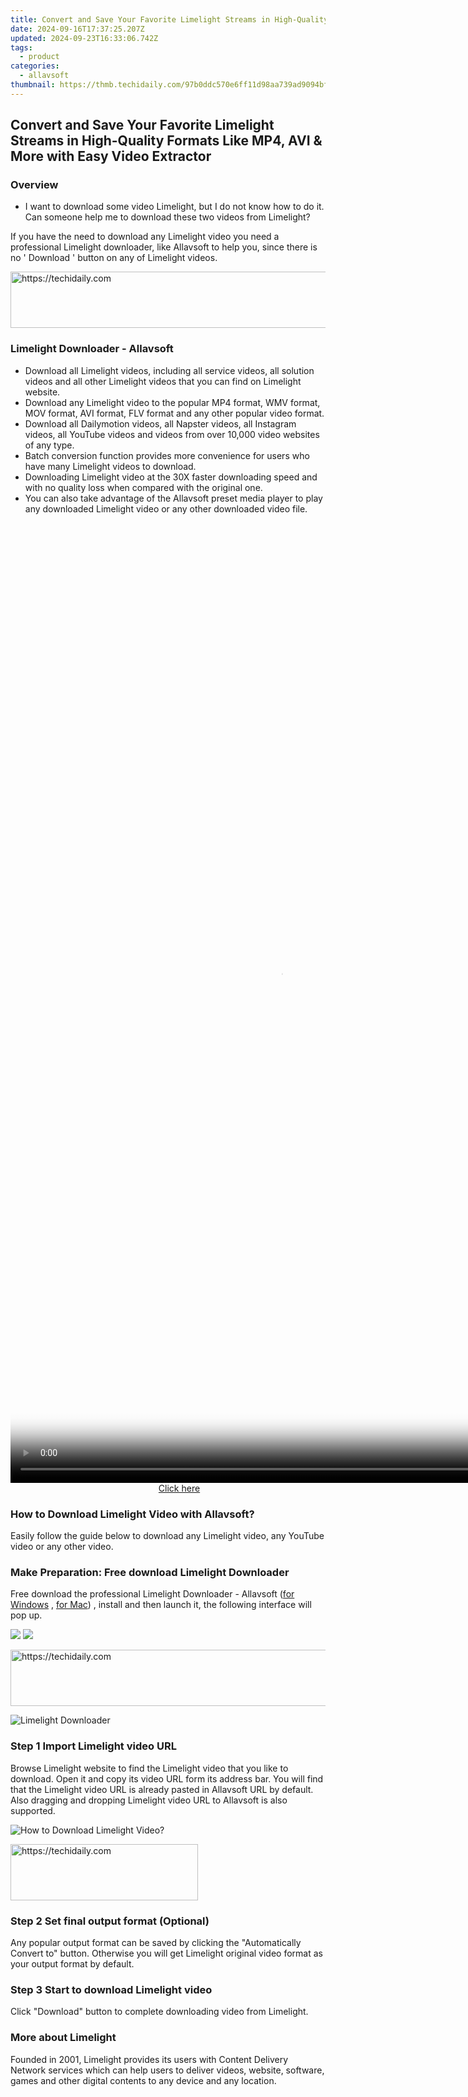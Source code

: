 ```yaml
---
title: Convert and Save Your Favorite Limelight Streams in High-Quality Formats Like MP4, AVI & More with Easy Video Extractor
date: 2024-09-16T17:37:25.207Z
updated: 2024-09-23T16:33:06.742Z
tags:
  - product
categories:
  - allavsoft
thumbnail: https://thmb.techidaily.com/97b0ddc570e6ff11d98aa739ad9094bf8b6916f3ca7d54eab5f1d4007ba674c0.JPG
---
```


## Convert and Save Your Favorite Limelight Streams in High-Quality Formats Like MP4, AVI & More with Easy Video Extractor

### Overview

* I want to download some video Limelight, but I do not know how to do it. Can someone help me to download these two videos from Limelight?

If you have the need to download any Limelight video you need a professional Limelight downloader, like Allavsoft to help you, since there is no ' Download ' button on any of Limelight videos.

<!-- affiliate ads begin -->
<a href="https://aligracehair.sjv.io/c/5597632/1972698/19272" target="_top" id="1972698">
  <img src="//a.impactradius-go.com/display-ad/19272-1972698" border="0" alt="https://techidaily.com" width="728" height="90"/>
</a>
<img height="0" width="0" src="https://aligracehair.sjv.io/i/5597632/1972698/19272" style="position:absolute;visibility:hidden;" border="0" />
<!-- affiliate ads end -->

### Limelight Downloader - Allavsoft

* Download all Limelight videos, including all service videos, all solution videos and all other Limelight videos that you can find on Limelight website.
* Download any Limelight video to the popular MP4 format, WMV format, MOV format, AVI format, FLV format and any other popular video format.
* Download all Dailymotion videos, all Napster videos, all Instagram videos, all YouTube videos and videos from over 10,000 video websites of any type.
* Batch conversion function provides more convenience for users who have many Limelight videos to download.
* Downloading Limelight video at the 30X faster downloading speed and with no quality loss when compared with the original one.
* You can also take advantage of the Allavsoft preset media player to play any downloaded Limelight video or any other downloaded video file.

<!-- affiliate ads begin -->
<span id="1834903">
					<video width="864" height="1536" style="cursor:pointer"
           poster="//a.impactradius-go.com/display-clicktoplayimage/1834903.png"
           onclick="if(!this.playClicked){this.play();this.setAttribute('controls',true);this.playClicked=true;}">
	   <source src="//a.impactradius-go.com/display-ad/16836-1834903">
	   <img src="//a.impactradius-go.com/display-clicktoplayimage/1834903.png" style="border: none; height: 100%; width: 100%; object-fit: contain">
	</video>
	<div style="width:540px;text-align:center"><a href="javascript:window.open(decodeURIComponent('https%3A%2F%2F25home.pxf.io%2Fc%2F5597632%2F1834903%2F16836'), '_blank');void(0);">Click here</a></div>
</span>
<img height="0" width="0" src="https://imp.pxf.io/i/5597632/1834903/16836" style="position:absolute;visibility:hidden;" border="0" />
<!-- affiliate ads end -->

### How to Download Limelight Video with Allavsoft?

Easily follow the guide below to download any Limelight video, any YouTube video or any other video.

### Make Preparation: Free download Limelight Downloader

Free download the professional Limelight Downloader - Allavsoft ([for Windows](https://tools.techidaily.com/allavsoft/products/) , [for Mac](https://tools.techidaily.com/allavsoft/products/)) , install and then launch it, the following interface will pop up.

[![](https://www.allavsoft.com/how-to/../images/how-to/free-download-win.jpg)](https://tools.techidaily.com/allavsoft/products/) [![](https://www.allavsoft.com/how-to/../images/how-to/free-download-mac.jpg)](https://tools.techidaily.com/allavsoft/products/)

<!-- affiliate ads begin -->
<a href="https://appsumo.8odi.net/c/5597632/2037335/7443" target="_top" id="2037335">
  <img src="//a.impactradius-go.com/display-ad/7443-2037335" border="0" alt="https://techidaily.com" width="728" height="90"/>
</a>
<img height="0" width="0" src="https://appsumo.8odi.net/i/5597632/2037335/7443" style="position:absolute;visibility:hidden;" border="0" />
<!-- affiliate ads end -->

![Limelight Downloader](https://www.allavsoft.com/how-to/../images/allavsoft/screen-shot-600.jpg)

### Step 1 Import Limelight video URL

Browse Limelight website to find the Limelight video that you like to download. Open it and copy its video URL form its address bar. You will find that the Limelight video URL is already pasted in Allavsoft URL by default. Also dragging and dropping Limelight video URL to Allavsoft is also supported.

![How to Download Limelight Video?](https://www.allavsoft.com/how-to/../images/how-to/download-rtmp-video/download-rtmp-video.jpg)

<!-- affiliate ads begin -->
<a href="https://aligracehair.sjv.io/c/5597632/1959759/19272" target="_top" id="1959759">
  <img src="//a.impactradius-go.com/display-ad/19272-1959759" border="0" alt="https://techidaily.com" width="300" height="90"/>
</a>
<img height="0" width="0" src="https://aligracehair.sjv.io/i/5597632/1959759/19272" style="position:absolute;visibility:hidden;" border="0" />
<!-- affiliate ads end -->

### Step 2 Set final output format (Optional)

Any popular output format can be saved by clicking the "Automatically Convert to" button. Otherwise you will get Limelight original video format as your output format by default.

### Step 3 Start to download Limelight video

Click "Download" button to complete downloading video from Limelight.

### More about Limelight

Founded in 2001, Limelight provides its users with Content Delivery Network services which can help users to deliver videos, website, software, games and other digital contents to any device and any location.

<ins class="adsbygoogle"
     style="display:block"
     data-ad-format="autorelaxed"
     data-ad-client="ca-pub-7571918770474297"
     data-ad-slot="1223367746"></ins>

<ins class="adsbygoogle"
     style="display:block"
     data-ad-client="ca-pub-7571918770474297"
     data-ad-slot="8358498916"
     data-ad-format="auto"
     data-full-width-responsive="true"></ins>




